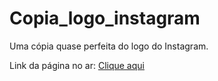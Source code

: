 # Copia_logo_instagram
Uma cópia quase perfeita do logo do Instagram.


Link da página no ar: <a href="https://moiseslemosz.github.io/copia_logo_instagram/" target="_blank">Clique aqui</a>
